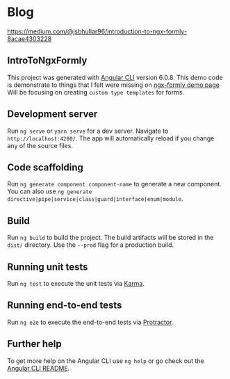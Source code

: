 # Blog 

https://medium.com/@jsbhullar96/introduction-to-ngx-formly-8acae4303228
 
## IntroToNgxFormly

This project was generated with [Angular CLI](https://github.com/angular/angular-cli) version 6.0.8.
This demo code is demonstrate to things that I felt were missing on [ngx-formly demo page](https://formly-js.github.io/ngx-formly/)
Will be focusing on creating `custom type templates` for forms.

## Development server

Run `ng serve` or `yarn serve` for a dev server. Navigate to `http://localhost:4200/`. The app will automatically reload if you change any of the source files.

## Code scaffolding

Run `ng generate component component-name` to generate a new component. You can also use `ng generate directive|pipe|service|class|guard|interface|enum|module`.

## Build

Run `ng build` to build the project. The build artifacts will be stored in the `dist/` directory. Use the `--prod` flag for a production build.

## Running unit tests

Run `ng test` to execute the unit tests via [Karma](https://karma-runner.github.io).

## Running end-to-end tests

Run `ng e2e` to execute the end-to-end tests via [Protractor](http://www.protractortest.org/).

## Further help

To get more help on the Angular CLI use `ng help` or go check out the [Angular CLI README](https://github.com/angular/angular-cli/blob/master/README.md).
